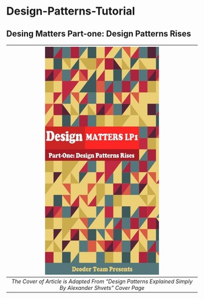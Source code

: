 # Design-Patterns-Tutorial

## Desing Matters Part-one: Design Patterns Rises

| <img src="out.jpg" alt="Pair Game" width="300" height="600"/> | 
|:--:|
|*The Cover of Article is Adapted From “Design Patterns Explained Simply By Alexander Shvets” Cover Page*|
